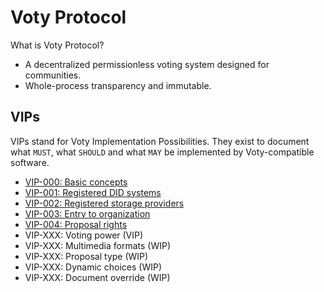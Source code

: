 # Voty Protocol

What is Voty Protocol?

- A decentralized permissionless voting system designed for communities.
- Whole-process transparency and immutable.

## VIPs

VIPs stand for Voty Implementation Possibilities. They exist to document what `MUST`, what `SHOULD` and what `MAY` be implemented by Voty-compatible software.

- [VIP-000: Basic concepts](/vips/VIP-000.md)
- [VIP-001: Registered DID systems](/vips/VIP-001.md)
- [VIP-002: Registered storage providers](/vips/VIP-002.md)
- [VIP-003: Entry to organization](/vips/VIP-003.md)
- [VIP-004: Proposal rights](/vips/VIP-004.md)
- VIP-XXX: Voting power (VIP)
- VIP-XXX: Multimedia formats (WIP)
- VIP-XXX: Proposal type (WIP)
- VIP-XXX: Dynamic choices (WIP)
- VIP-XXX: Document override (WIP)

